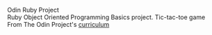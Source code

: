 Odin Ruby Project</br>
Ruby Object Oriented Programming Basics project. Tic-tac-toe game</br>
From The Odin Project's [curriculum](https://www.theodinproject.com/courses/ruby-programming/lessons/tic-tac-toe)</br>